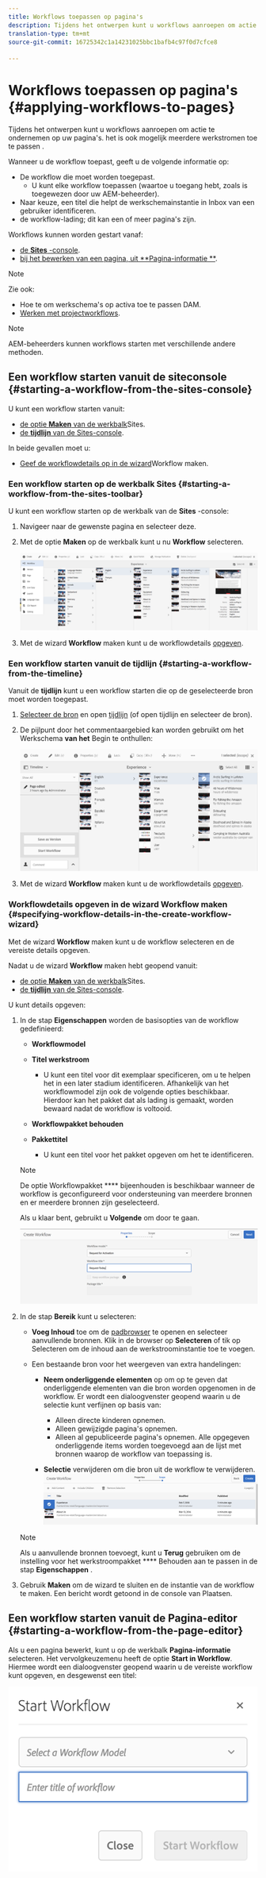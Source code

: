```yaml
---
title: Workflows toepassen op pagina's
description: Tijdens het ontwerpen kunt u workflows aanroepen om actie te ondernemen op uw pagina's. het is ook mogelijk meerdere werkschema's toe te passen.
translation-type: tm+mt
source-git-commit: 16725342c1a14231025bbc1bafb4c97f0d7cfce8

---
```



# Workflows toepassen op pagina&#39;s {#applying-workflows-to-pages}

Tijdens het ontwerpen kunt u workflows aanroepen om actie te ondernemen op uw pagina&#39;s. het is ook mogelijk meerdere werkstromen toe te passen .

Wanneer u de workflow toepast, geeft u de volgende informatie op:

* De workflow die moet worden toegepast.
   * U kunt elke workflow toepassen (waartoe u toegang hebt, zoals is toegewezen door uw AEM-beheerder).
* Naar keuze, een titel die helpt de werkschemainstantie in Inbox van een gebruiker identificeren.
* de workflow-lading; dit kan een of meer pagina&#39;s zijn.

Workflows kunnen worden gestart vanaf:

* [de **Sites** -console](#starting-a-workflow-from-the-sites-console).
* [bij het bewerken van een pagina, uit **Pagina-informatie **](#starting-a-workflow-from-the-page-editor).

>[!NOTE]
>
>Zie ook:
>
>* Hoe te om werkschema&#39;s op activa toe te passen DAM.
>* [Werken met projectworkflows](/help/sites-cloud/authoring/projects/workflows.md).

<!--
>* [How to apply workflows to DAM assets](/help/assets/assets-workflow.md).
>* [Working with Project Workflows](/help/sites-cloud/authoring/projects/workflows.md).
-->

>[!NOTE]
>
>AEM-beheerders kunnen workflows starten met verschillende andere methoden.
<!--
>AEM administrators can [start workflows using several other methods](/help/sites-administering/workflows-starting.md).
-->

## Een workflow starten vanuit de siteconsole {#starting-a-workflow-from-the-sites-console}

U kunt een workflow starten vanuit:

* [de optie **Maken** van de werkbalk](#starting-a-workflow-from-the-sites-toolbar)Sites.
* [de **tijdlijn** van de Sites-console](#starting-a-workflow-from-the-timeline).

In beide gevallen moet u:

* [Geef de workflowdetails op in de wizard](#specifying-workflow-details-in-the-create-workflow-wizard)Workflow maken.

### Een workflow starten op de werkbalk Sites {#starting-a-workflow-from-the-sites-toolbar}

U kunt een workflow starten op de werkbalk van de **Sites** -console:

1. Navigeer naar de gewenste pagina en selecteer deze.

1. Met de optie **Maken** op de werkbalk kunt u nu **Workflow** selecteren.

   ![Werkstroom maken van de werkbalk](/help/sites-cloud/authoring/assets/workflows-create-from-toolbar.png)

1. Met de wizard **Workflow** maken kunt u de workflowdetails [opgeven](#specifying-workflow-details-in-the-create-workflow-wizard).

### Een workflow starten vanuit de tijdlijn {#starting-a-workflow-from-the-timeline}

Vanuit de **tijdlijn** kunt u een workflow starten die op de geselecteerde bron moet worden toegepast.

1. [Selecteer de bron](/help/sites-cloud/authoring/getting-started/basic-handling.md#viewing-and-selecting-resources) en open [tijdlijn](/help/sites-cloud/authoring/getting-started/basic-handling.md#timeline) (of open tijdlijn en selecteer de bron).
1. De pijlpunt door het commentaargebied kan worden gebruikt om het Werkschema **van het** Begin te onthullen:

   ![Workflow maken vanuit de tijdlijn](/help/sites-cloud/authoring/assets/workflows-create-from-timeline.png)

1. Met de wizard **Workflow** maken kunt u de workflowdetails [opgeven](#specifying-workflow-details-in-the-create-workflow-wizard).

### Workflowdetails opgeven in de wizard Workflow maken {#specifying-workflow-details-in-the-create-workflow-wizard}

Met de wizard **Workflow** maken kunt u de workflow selecteren en de vereiste details opgeven.

Nadat u de wizard **Workflow** maken hebt geopend vanuit:

* [de optie **Maken** van de werkbalk](#starting-a-workflow-from-the-sites-toolbar)Sites.
* [de **tijdlijn** van de Sites-console](#starting-a-workflow-from-the-timeline).

U kunt details opgeven:

1. In de stap **Eigenschappen** worden de basisopties van de workflow gedefinieerd:

   * **Workflowmodel**
   * **Titel werkstroom**

      * U kunt een titel voor dit exemplaar specificeren, om u te helpen het in een later stadium identificeren.
   Afhankelijk van het workflowmodel zijn ook de volgende opties beschikbaar. Hierdoor kan het pakket dat als lading is gemaakt, worden bewaard nadat de workflow is voltooid.

   * **Workflowpakket behouden**
   * **Pakkettitel**

      * U kunt een titel voor het pakket opgeven om het te identificeren.
   >[!NOTE]
   >
   >De optie Workflowpakket **** bijeenhouden is beschikbaar wanneer de workflow is geconfigureerd voor ondersteuning van meerdere bronnen en er meerdere bronnen zijn geselecteerd.
   <!--
   >The **Keep workflow package** option is available when the workflow has been configured for [Multi Resource Support](/help/sites-developing/workflows-models.md#configuring-a-workflow-for-multi-resource-support) and multiple resources have been selected.
   -->

   Als u klaar bent, gebruikt u **Volgende** om door te gaan.

   ![Eigenschappen van werkstromen opgeven](/help/sites-cloud/authoring/assets/workflows-properties.png)

1. In de stap **Bereik** kunt u selecteren:

   * **Voeg Inhoud** toe om de [padbrowser](/help/sites-cloud/authoring/fundamentals/environment-tools.md#path-browser) te openen en selecteer aanvullende bronnen. Klik in de browser op **Selecteren** of tik op Selecteren om de inhoud aan de werkstroominstantie toe te voegen.

   * Een bestaande bron voor het weergeven van extra handelingen:

      * **Neem onderliggende elementen** op om op te geven dat onderliggende elementen van die bron worden opgenomen in de workflow.
Er wordt een dialoogvenster geopend waarin u de selectie kunt verfijnen op basis van:

         * Alleen directe kinderen opnemen.
         * Alleen gewijzigde pagina&#39;s opnemen.
         * Alleen al gepubliceerde pagina&#39;s opnemen.
         Alle opgegeven onderliggende items worden toegevoegd aan de lijst met bronnen waarop de workflow van toepassing is.

      * **Selectie** verwijderen om die bron uit de workflow te verwijderen.
   ![Werkstroombereik definiëren](/help/sites-cloud/authoring/assets/workflows-scope.png)

   >[!NOTE]
   >
   >Als u aanvullende bronnen toevoegt, kunt u **Terug** gebruiken om de instelling voor het werkstroompakket **** Behouden aan te passen in de stap **Eigenschappen** .

1. Gebruik **Maken** om de wizard te sluiten en de instantie van de workflow te maken. Een bericht wordt getoond in de console van Plaatsen.

## Een workflow starten vanuit de Pagina-editor {#starting-a-workflow-from-the-page-editor}

Als u een pagina bewerkt, kunt u op de werkbalk **Pagina-informatie** selecteren. Het vervolgkeuzemenu heeft de optie **Start in Workflow**. Hiermee wordt een dialoogvenster geopend waarin u de vereiste workflow kunt opgeven, en desgewenst een titel:

![Een workflow starten vanuit de pagina-editor](/help/sites-cloud/authoring/assets/workflows-create-page-editor.png)
